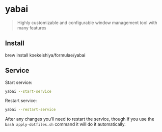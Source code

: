 # yabai

> Highly customizable and configurable window management tool with many features

## Install

brew install koekeishiya/formulae/yabai

## Service

Start service:

```sh
yabai --start-service
```

Restart service:

```sh
yabai --restart-service
```

After any changes you'll need to restart the service, though if you use the `bash apply-dotfiles.sh` command it will do it automatically.
